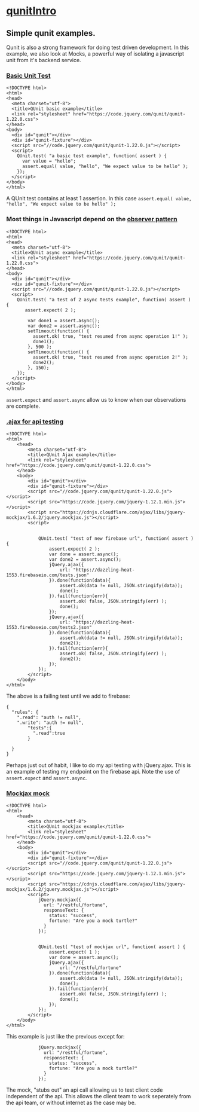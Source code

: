 # [qunitIntro](https://github.com/rhildred/qunitIntro)

## Simple qunit examples.

Qunit is also a strong framework for doing test driven development. In this example, we also look at Mocks, a powerful way of isolating a javascript unit from it's backend service.

### [Basic Unit Test](https://rhildred.github.io/qUnitIntro/test1.html)

```
<!DOCTYPE html>
<html>
<head>
  <meta charset="utf-8">
  <title>QUnit basic example</title>
  <link rel="stylesheet" href="https://code.jquery.com/qunit/qunit-1.22.0.css">
</head>
<body>
  <div id="qunit"></div>
  <div id="qunit-fixture"></div>
  <script src="//code.jquery.com/qunit/qunit-1.22.0.js"></script>
  <script>
    QUnit.test( "a basic test example", function( assert ) {
      var value = "hello";
      assert.equal( value, "hello", "We expect value to be hello" );
    });
  </script>
</body>
</html>

```
A QUnit test contains at least 1 assertion. In this case `assert.equal( value, "hello", "We expect value to be hello" );`

### Most things in Javascript depend on the [observer pattern](https://rhildred.github.io/qUnitIntro/test2.html)

```
<!DOCTYPE html>
<html>
<head>
  <meta charset="utf-8">
  <title>QUnit async example</title>
  <link rel="stylesheet" href="https://code.jquery.com/qunit/qunit-1.22.0.css">
</head>
<body>
  <div id="qunit"></div>
  <div id="qunit-fixture"></div>
  <script src="//code.jquery.com/qunit/qunit-1.22.0.js"></script>
  <script>
    QUnit.test( "a test of 2 async tests example", function( assert ) {
       assert.expect( 2 );
       
        var done1 = assert.async();
        var done2 = assert.async();
        setTimeout(function() {
          assert.ok( true, "test resumed from async operation 1!" );
          done1();
        }, 500 );
        setTimeout(function() {
          assert.ok( true, "test resumed from async operation 2!" );
          done2();
        }, 150);
    });
  </script>
</body>
</html>
```

`assert.expect` and `assert.async` allow us to know when our observations are complete.

### [.ajax for api testing](https://rhildred.github.io/qUnitIntro/firebasetest.html)

```
<!DOCTYPE html>
<html>
    <head>
        <meta charset="utf-8">
        <title>QUnit Ajax example</title>
        <link rel="stylesheet" href="https://code.jquery.com/qunit/qunit-1.22.0.css">
    </head>
    <body>
        <div id="qunit"></div>
        <div id="qunit-fixture"></div>
        <script src="//code.jquery.com/qunit/qunit-1.22.0.js"></script>
        <script src="https://code.jquery.com/jquery-1.12.1.min.js"></script>
        <script src="https://cdnjs.cloudflare.com/ajax/libs/jquery-mockjax/1.6.2/jquery.mockjax.js"></script>
        <script>
            
            
            QUnit.test( "test of new firebase url", function( assert ) {
                assert.expect( 2 );
                var done = assert.async();
                var done2 = assert.async();
                jQuery.ajax({
                    url: "https://dazzling-heat-1553.firebaseio.com/tests.json"
                }).done(function(data){
                    assert.ok(data != null, JSON.stringify(data));
                    done();
                }).fail(function(err){
                    assert.ok( false, JSON.stringify(err) );
                    done();
                });
                jQuery.ajax({
                    url: "https://dazzling-heat-1553.firebaseio.com/tests2.json"
                }).done(function(data){
                    assert.ok(data != null, JSON.stringify(data));
                    done2();
                }).fail(function(err){
                    assert.ok( false, JSON.stringify(err) );
                    done2();
                });
            });
        </script>
    </body>
</html>

```

The above is a failing test until we add to firebase:

```
{
  "rules": {
    ".read": "auth != null",
    ".write": "auth != null",
        "tests":{
          ".read":true
        }

  }
}

```

Perhaps just out of habit, I like to do my api testing with jQuery.ajax. This is an example of testing my endpoint on the firebase api. Note the use of `assert.expect` and `assert.async`.

### [Mockjax mock](https://rhildred.github.io/qUnitIntro/mockjax.html)

```
<!DOCTYPE html>
<html>
    <head>
        <meta charset="utf-8">
        <title>QUnit mockjax example</title>
        <link rel="stylesheet" href="https://code.jquery.com/qunit/qunit-1.22.0.css">
    </head>
    <body>
        <div id="qunit"></div>
        <div id="qunit-fixture"></div>
        <script src="//code.jquery.com/qunit/qunit-1.22.0.js"></script>
        <script src="https://code.jquery.com/jquery-1.12.1.min.js"></script>
        <script src="https://cdnjs.cloudflare.com/ajax/libs/jquery-mockjax/1.6.2/jquery.mockjax.js"></script>
        <script>
            jQuery.mockjax({
              url: "/restful/fortune",
              responseText: {
                status: "success",
                fortune: "Are you a mock turtle?"
              }
            });
            
            
            QUnit.test( "test of mockjax url", function( assert ) {
                assert.expect( 1 );
                var done = assert.async();
                jQuery.ajax({
                    url: "/restful/fortune"
                }).done(function(data){
                    assert.ok(data != null, JSON.stringify(data));
                    done();
                }).fail(function(err){
                    assert.ok( false, JSON.stringify(err) );
                    done();
                });
            });
        </script>
    </body>
</html>
```

This example is just like the previous except for:

```
            jQuery.mockjax({
              url: "/restful/fortune",
              responseText: {
                status: "success",
                fortune: "Are you a mock turtle?"
              }
            });

```

The mock, "stubs out" an api call allowing us to test client code independent of the api. This allows the client team to work seperately from the api team, or without internet as the case may be.

